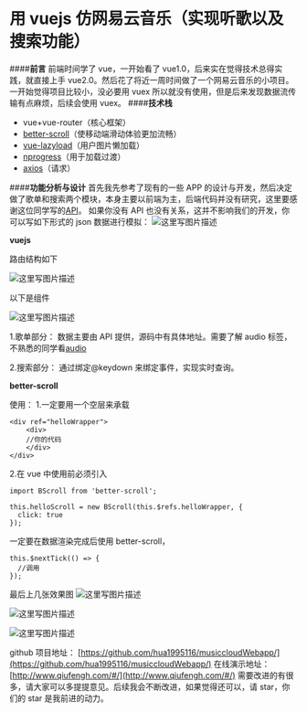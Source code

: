 # 用 vuejs 仿网易云音乐（实现听歌以及搜索功能）

####**前言**
前端时间学了 vue，一开始看了 vue1.0，后来实在觉得技术总得实践，就直接上手 vue2.0。然后花了将近一周时间做了一个网易云音乐的小项目。一开始觉得项目比较小，没必要用 vuex 所以就没有使用，但是后来发现数据流传输有点麻烦，后续会使用 vuex。 ####**技术栈**

- vue+vue-router（核心框架）
- [better-scroll](https://github.com/ustbhuangyi/better-scroll)（使移动端滑动体验更加流畅）
- [vue-lazyload](https://www.npmjs.com/package/vue-lazyload)（用户图片懒加载）
- [nprogress](https://www.npmjs.com/package/nprogress)（用于加载过渡）
- [ axios](https://www.npmjs.com/package/axios)（请求）

####**功能分析与设计**
首先我先参考了现有的一些 APP 的设计与开发，然后决定做了歌单和搜索两个模块，本身主要以前端为主，后端代码并没有研究，这里要感谢这位同学写的[API](https://github.com/zvenshy/venmusic)。
如果你没有 API 也没有关系，这并不影响我们的开发，你可以写如下形式的 json 数据进行模拟：
![这里写图片描述](https://s3.mdedit.online/blog/1579506284320.png)

**vuejs**

路由结构如下

![这里写图片描述](https://s3.mdedit.online/blog/1579506284503.png)

以下是组件

![这里写图片描述](https://s3.mdedit.online/blog/1579506284409.png)

1.歌单部分：
数据主要由 API 提供，源码中有具体地址。需要了解 audio 标签，不熟悉的同学看[audio](http://www.cnblogs.com/tianma3798/p/6033108.html)

2.搜索部分：
通过绑定@keydown 来绑定事件，实现实时查询。

**better-scroll**

使用： 1.一定要用一个空层来承载

```
<div ref="helloWrapper">
	<div>
	//你的代码
	</div>
</div>
```

2.在 vue 中使用前必须引入

```
import BScroll from 'better-scroll';

this.helloScroll = new BScroll(this.$refs.helloWrapper, {
  click: true
});
```

一定要在数据渲染完成后使用 better-scroll，

```
this.$nextTick(() => {
  //调用
});
```

最后上几张效果图
![这里写图片描述](https://s3.mdedit.online/blog/1579506285676.gif)

![这里写图片描述](https://s3.mdedit.online/blog/1579506284321.gif)

![这里写图片描述](https://s3.mdedit.online/blog/1579506285018.gif)

github 项目地址：
[https://github.com/hua1995116/musiccloudWebapp/](https://github.com/hua1995116/musiccloudWebapp/)
在线演示地址：
[http://www.qiufengh.com/#/](http://www.qiufengh.com/#/)
需要改进的有很多，请大家可以多提提意见。后续我会不断改进，如果觉得还可以，请 star，你们的 star 是我前进的动力。
